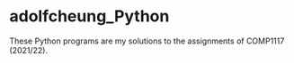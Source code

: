 # adolfcheung_Python
These Python programs are my solutions to the assignments of COMP1117 (2021/22).
